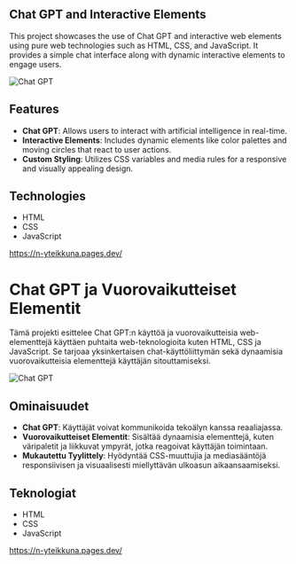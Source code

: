 ## Chat GPT and Interactive Elements

This project showcases the use of Chat GPT and interactive web elements using pure web technologies such as HTML, CSS, and JavaScript. It provides a simple chat interface along with dynamic interactive elements to engage users.

![Chat GPT](../src/assets/images/screenshot3.png)

## Features

- **Chat GPT**: Allows users to interact with artificial intelligence in real-time.
- **Interactive Elements**: Includes dynamic elements like color palettes and moving circles that react to user actions.
- **Custom Styling**: Utilizes CSS variables and media rules for a responsive and visually appealing design.

## Technologies

- HTML
- CSS
- JavaScript

https://n-yteikkuna.pages.dev/


# Chat GPT ja Vuorovaikutteiset Elementit

Tämä projekti esittelee Chat GPT:n käyttöä ja vuorovaikutteisia web-elementtejä käyttäen puhtaita web-teknologioita kuten HTML, CSS ja JavaScript. Se tarjoaa yksinkertaisen chat-käyttöliittymän sekä dynaamisia vuorovaikutteisia elementtejä käyttäjän sitouttamiseksi.

![Chat GPT](/public/assets/images/screenshot4.png)

## Ominaisuudet

- **Chat GPT**: Käyttäjät voivat kommunikoida tekoälyn kanssa reaaliajassa.
- **Vuorovaikutteiset Elementit**: Sisältää dynaamisia elementtejä, kuten väripaletit ja liikkuvat ympyrät, jotka reagoivat käyttäjän toimintaan.
- **Mukautettu Tyylittely**: Hyödyntää CSS-muuttujia ja mediasääntöjä responsiivisen ja visuaalisesti miellyttävän ulkoasun aikaansaamiseksi.

## Teknologiat

- HTML
- CSS
- JavaScript

https://n-yteikkuna.pages.dev/
